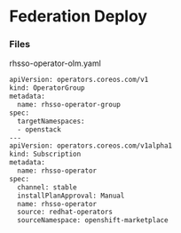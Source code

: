# Federation Deploy

### Files


rhsso-operator-olm.yaml

~~~bash
apiVersion: operators.coreos.com/v1
kind: OperatorGroup
metadata:
  name: rhsso-operator-group
spec:
  targetNamespaces:
  - openstack
---
apiVersion: operators.coreos.com/v1alpha1
kind: Subscription
metadata:
  name: rhsso-operator
spec:
  channel: stable
  installPlanApproval: Manual
  name: rhsso-operator
  source: redhat-operators
  sourceNamespace: openshift-marketplace
~~~
